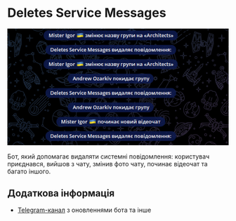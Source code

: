 # Deletes Service Messages
![Помилка](/media/example.png)

Бот, який допомагає видаляти системні повідомлення: користувач приєднався, вийшов з чату, змінив фото чату, починає відеочат та багато іншого.
## Додаткова інформація
* [Telegram-канал](https://t.me/WildPiranha) з оновленнями бота та інше

